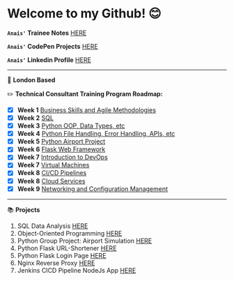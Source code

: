 # Welcome to my Github! :blush:

**`Anais'` Trainee Notes** [HERE](/docs)

**`Anais'` CodePen Projects** [HERE](https://codepen.io/tangintech)

**`Anais'` Linkedin Profile** [HERE](https://www.linkedin.com/in/anais-tang/)

---
:round_pushpin: **London Based**

:pencil2: **Technical Consultant Training Program Roadmap:**

- [x] **Week 1** [Business Skills and Agile Methodologies](/docs/Week1_BusinessSkills)
- [x] **Week 2** [SQL](/docs/Week2_SQL)
- [x] **Week 3** [Python OOP, Data Types, etc](/docs/Week3_Python%20)
- [x] **Week 4** [Python File Handling, Error Handling, APIs, etc](/docs/Week4_Python)
- [x] **Week 5** [Python Airport Project](https://github.com/Humza277/pythonProject)
- [x] **Week 6** [Flask Web Framework](/docs/Week6_FlaskPython)
- [x] **Week 7** [Introduction to DevOps](/docs/Week7_Intro_DevOps)
- [x] **Week 7** [Virtual Machines](/docs/Week7_VM)
- [x] **Week 8** [CI/CD Pipelines](/docs/Week8_CICD)
- [x] **Week 8** [Cloud Services](/docs/Week8_CloudServices)
- [x] **Week 9** [Networking and Configuration Management](/docs/Week9_Networking)
---

:books: **Projects**

1. SQL Data Analysis [HERE](/docs/Week2_SQL/SQL_Projects)
2. Object-Oriented Programming [HERE](https://github.com/naistangz/OOP)
3. Python Group Project: Airport Simulation [HERE](https://github.com/Humza277/pythonProject)
4. Python Flask URL-Shortener [HERE](/docs/Week6_FlaskPython/url-shortener)
5. Python Flask Login Page [HERE](https://github.com/naistangz/flask_autho_app/tree/master/flask_autho_app)
6. Nginx Reverse Proxy [HERE](https://github.com/naistangz/nginx-reverse-proxy)
7. Jenkins CICD Pipeline NodeJs App [HERE](https://github.com/naistangz/NodeJSAWS_Deploy_Code)
